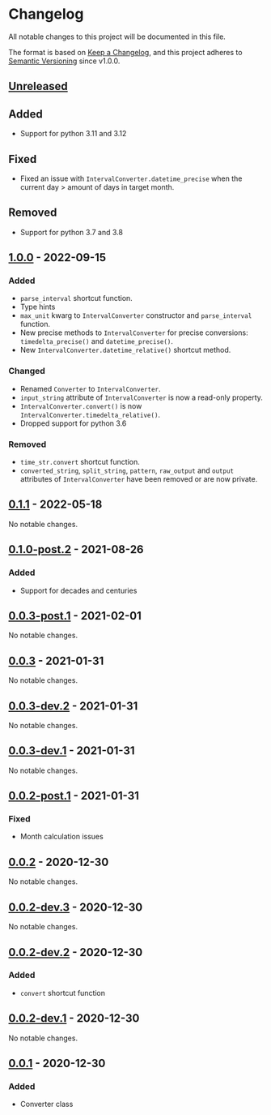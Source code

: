 # Changelog

All notable changes to this project will be documented in this file.

The format is based on [Keep a Changelog](https://keepachangelog.com/en/1.0.0/), and
this project adheres to [Semantic Versioning](https://semver.org/spec/v2.0.0.html) since
v1.0.0.

## [Unreleased]

## Added

- Support for python 3.11 and 3.12

## Fixed

- Fixed an issue with `IntervalConverter.datetime_precise` when the current day > amount
  of days in target month.

## Removed

- Support for python 3.7 and 3.8

## [1.0.0] - 2022-09-15

### Added

- `parse_interval` shortcut function.
- Type hints
- `max_unit` kwarg to `IntervalConverter` constructor and `parse_interval` function.
- New precise methods to `IntervalConverter` for precise conversions:
  `timedelta_precise()` and `datetime_precise()`.
- New `IntervalConverter.datetime_relative()` shortcut method.

### Changed

- Renamed `Converter` to `IntervalConverter`.
- `input_string` attribute of `IntervalConverter` is now a read-only property.
- `IntervalConverter.convert()` is now `IntervalConverter.timedelta_relative()`.
- Dropped support for python 3.6

### Removed

- `time_str.convert` shortcut function.
- `converted_string`, `split_string`, `pattern`, `raw_output` and `output` attributes of
  `IntervalConverter` have been removed or are now private.

## [0.1.1] - 2022-05-18

No notable changes.

## [0.1.0-post.2] - 2021-08-26

### Added

- Support for decades and centuries

## [0.0.3-post.1] - 2021-02-01

No notable changes.

## [0.0.3] - 2021-01-31

No notable changes.

## [0.0.3-dev.2] - 2021-01-31

No notable changes.

## [0.0.3-dev.1] - 2021-01-31

No notable changes.

## [0.0.2-post.1] - 2021-01-31

### Fixed

- Month calculation issues

## [0.0.2] - 2020-12-30

No notable changes.

## [0.0.2-dev.3] - 2020-12-30

No notable changes.

## [0.0.2-dev.2] - 2020-12-30

### Added

- `convert` shortcut function

## [0.0.2-dev.1] - 2020-12-30

No notable changes.

## [0.0.1] - 2020-12-30

### Added

- Converter class

[unreleased]: https://github.com/BobDotCom/time_str/compare/v1.0.0...HEAD
[1.0.0]: https://github.com/BobDotCom/time_str/compare/v0.1.1...v1.0.0
[0.1.1]: https://github.com/BobDotCom/time_str/compare/v0.1.0-post.2...v0.1.1
[0.1.0-post.2]:
  https://github.com/BobDotCom/time_str/compare/v0.0.3-post.1...v0.1.0-post.2
[0.0.3-post.1]: https://github.com/BobDotCom/time_str/compare/v0.0.3...v0.0.3-post.1
[0.0.3]: https://github.com/BobDotCom/time_str/compare/v0.0.3-dev.2...v0.0.3
[0.0.3-dev.2]: https://github.com/BobDotCom/time_str/compare/v0.0.3-dev.1...v0.0.3-dev.2
[0.0.3-dev.1]:
  https://github.com/BobDotCom/time_str/compare/v0.0.2-post.1...v0.0.3-dev.1
[0.0.2-post.1]: https://github.com/BobDotCom/time_str/compare/v0.0.2...v0.0.2-post.1
[0.0.2]: https://github.com/BobDotCom/time_str/compare/v0.0.2-dev.3...v0.0.2
[0.0.2-dev.3]: https://github.com/BobDotCom/time_str/compare/v0.0.2-dev.2...v0.0.2-dev.3
[0.0.2-dev.2]: https://github.com/BobDotCom/time_str/compare/v0.0.2-dev.1...v0.0.2-dev.2
[0.0.2-dev.1]: https://github.com/BobDotCom/time_str/compare/v0.0.1...v0.0.2-dev.1
[0.0.1]: https://github.com/BobDotCom/time_str/commits/v0.0.1
